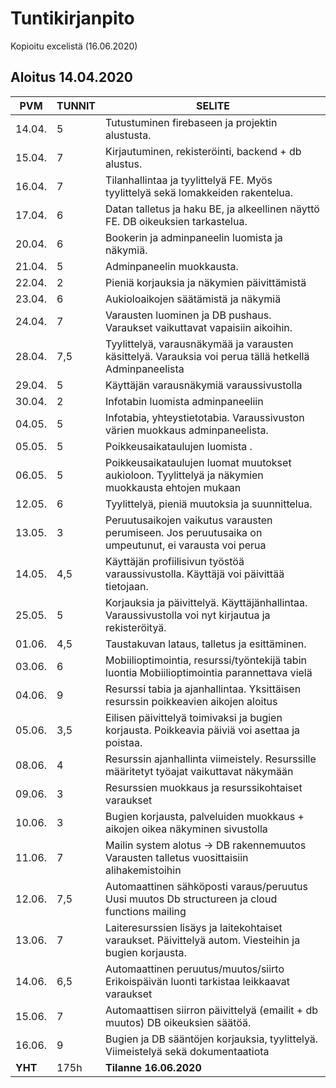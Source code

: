 # Tuntikirjanpito
Kopioitu excelistä (16.06.2020)
## Aloitus 14.04.2020

PVM | TUNNIT | SELITE
----|--------|-------
14.04.|	5|	Tutustuminen firebaseen ja projektin alustusta.									
15.04.|	7	|Kirjautuminen, rekisteröinti, backend + db alustus.									
16.04.|	7	|Tilanhallintaa ja tyylittelyä FE.					Myös tyylittelyä sekä lomakkeiden rakentelua.				
17.04.|	6	|Datan talletus ja haku BE, ja alkeellinen näyttö FE.					DB oikeuksien tarkastelua.				
20.04.|	6	|Bookerin ja adminpaneelin luomista ja näkymiä.									
21.04.|	5|	Adminpaneelin muokkausta. 									
22.04.|	2|	Pieniä korjauksia ja näkymien päivittämistä									
23.04.|	6|	Aukioloaikojen säätämistä ja näkymiä									
24.04.|	7|	Varausten luominen ja DB pushaus. 					Varaukset vaikuttavat vapaisiin aikoihin.				
28.04.|	7,5|	Tyylittelyä, varausnäkymää ja varausten käsittelyä.					Varauksia voi perua tällä hetkellä Adminpaneelista				
29.04.|	5	|Käyttäjän varausnäkymiä varaussivustolla									
30.04.|	2|	Infotabin luomista adminpaneeliin									
04.05.|	5|	Infotabia, yhteystietotabia.					Varaussivuston värien muokkaus adminpaneelista.				
05.05.|	5|	Poikkeusaikataulujen luomista			.						
06.05.|	5|	Poikkeusaikataulujen luomat muutokset aukioloon.			Tyylittelyä ja näkymien muokkausta ehtojen mukaan				
12.05.|	6|	Tyylittelyä, pieniä muutoksia ja suunnittelua.									
13.05.|	3|	Peruutusaikojen vaikutus varausten perumiseen.					Jos peruutusaika on umpeutunut, ei varausta voi perua				
14.05.|	4,5|	Käyttäjän profiilisivun työstöä varaussivustolla.					Käyttäjä voi päivittää tietojaan.				
25.05.|	5|	Korjauksia ja päivittelyä. Käyttäjänhallintaa.					Varaussivustolla voi nyt kirjautua ja rekisteröityä.				
01.06.|	4,5|	Taustakuvan lataus, talletus ja esittäminen.									
03.06.|	6|	Mobiilioptimointia, resurssi/työntekijä tabin luontia					Mobiilioptimointia parannettava vielä				
04.06.|	9|	Resurssi tabia ja ajanhallintaa.					Yksittäisen resurssin poikkeavien aikojen aloitus				
05.06.|	3,5|	Eilisen päivittelyä toimivaksi ja bugien korjausta.					Poikkeavia päiviä voi asettaa ja poistaa.				
08.06.|	4|	Resurssin ajanhallinta viimeistely. 					Resurssille määritetyt työajat vaikuttavat näkymään				
09.06.|	3|	Resurssien muokkaus ja resurssikohtaiset varaukset									
10.06.|	3|	Bugien korjausta, palveluiden muokkaus +					aikojen oikea näkyminen sivustolla				
11.06.|	7|	Mailin system alotus -> DB rakennemuutos					Varausten talletus vuosittaisiin alihakemistoihin				
12.06.|	7,5|	Automaattinen sähköposti varaus/peruutus					Uusi muutos Db structureen ja cloud functions mailing				
13.06.|	7|	Laiteresurssien lisäys ja laitekohtaiset varaukset.					Päivittelyä autom. Viesteihin ja bugien korjausta.				
14.06.|	6,5|	Automaattinen peruutus/muutos/siirto 					Erikoispäivän luonti tarkistaa leikkaavat varaukset				
15.06.|	7|	Automaattisen siirron päivittelyä (emailit + db muutos)					DB oikeuksien säätöä.				
16.06.|	9|	Bugien ja DB sääntöjen korjauksia, tyylittelyä. Viimeistelyä sekä dokumentaatiota			
**YHT**|175h| **Tilanne 16.06.2020**

